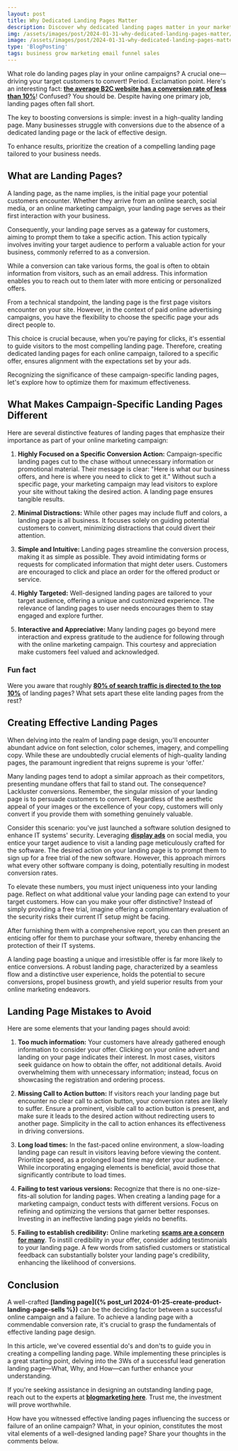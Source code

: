 ```yaml
---
layout: post
title: Why Dedicated Landing Pages Matter
description: Discover why dedicated landing pages matter in your marketing strategy. Explore the benefits of creating specialized pages for your campaigns to boost conversions and enhance user experience. Learn how targeted landing pages can make a significant impact on your online success. 
img: /assets/images/post/2024-01-31-why-dedicated-landing-pages-matter/why-dedicated-landing-pages-matter.png
image: /assets/images/post/2024-01-31-why-dedicated-landing-pages-matter/why-dedicated-landing-pages-matter.png
type: 'BlogPosting'
tags: business grow marketing email funnel sales
---
```




What role do landing pages play in your online campaigns? A crucial one—driving your target customers to convert! Period. Exclamation point. Here's an interesting fact: **[the average B2C website has a conversion rate of less than 10%](https://blog.kissmetrics.com/landing-page-flaws/)**! Confused? You should be. Despite having one primary job, landing pages often fall short. 

The key to boosting conversions is simple: invest in a high-quality landing page. Many businesses struggle with conversions due to the absence of a dedicated landing page or the lack of effective design. 

To enhance results, prioritize the creation of a compelling landing page tailored to your business needs.

## What are Landing Pages?

A landing page, as the name implies, is the initial page your potential customers encounter. Whether they arrive from an online search, social media, or an online marketing campaign, your landing page serves as their first interaction with your business.

Consequently, your landing page serves as a gateway for customers, aiming to prompt them to take a specific action. This action typically involves inviting your target audience to perform a valuable action for your business, commonly referred to as a conversion.

While a conversion can take various forms, the goal is often to obtain information from visitors, such as an email address. This information enables you to reach out to them later with more enticing or personalized offers.

From a technical standpoint, the landing page is the first page visitors encounter on your site. However, in the context of paid online advertising campaigns, you have the flexibility to choose the specific page your ads direct people to.

This choice is crucial because, when you're paying for clicks, it's essential to guide visitors to the most compelling landing page. Therefore, creating dedicated landing pages for each online campaign, tailored to a specific offer, ensures alignment with the expectations set by your ads.

Recognizing the significance of these campaign-specific landing pages, let's explore how to optimize them for maximum effectiveness.

## What Makes Campaign-Specific Landing Pages Different

Here are several distinctive features of landing pages that emphasize their importance as part of your online marketing campaign:

1. **Highly Focused on a Specific Conversion Action:**
   Campaign-specific landing pages cut to the chase without unnecessary information or promotional material. Their message is clear: "Here is what our business offers, and here is where you need to click to get it." Without such a specific page, your marketing campaign may lead visitors to explore your site without taking the desired action. A landing page ensures tangible results.

2. **Minimal Distractions:**
   While other pages may include fluff and colors, a landing page is all business. It focuses solely on guiding potential customers to convert, minimizing distractions that could divert their attention.

3. **Simple and Intuitive:**
   Landing pages streamline the conversion process, making it as simple as possible. They avoid intimidating forms or requests for complicated information that might deter users. Customers are encouraged to click and place an order for the offered product or service.

4. **Highly Targeted:**
   Well-designed landing pages are tailored to your target audience, offering a unique and customized experience. The relevance of landing pages to user needs encourages them to stay engaged and explore further.

5. **Interactive and Appreciative:**
   Many landing pages go beyond mere interaction and express gratitude to the audience for following through with the online marketing campaign. This courtesy and appreciation make customers feel valued and acknowledged.

### Fun fact

Were you aware that roughly **[80% of search traffic is directed to the top 10%](http://searchengineland.com/)** of landing pages? What sets apart these elite landing pages from the rest?

## Creating Effective Landing Pages

When delving into the realm of landing page design, you'll encounter abundant advice on font selection, color schemes, imagery, and compelling copy. While these are undoubtedly crucial elements of high-quality landing pages, the paramount ingredient that reigns supreme is your 'offer.'

Many landing pages tend to adopt a similar approach as their competitors, presenting mundane offers that fail to stand out. The consequence? Lackluster conversions. Remember, the singular mission of your landing page is to persuade customers to convert. Regardless of the aesthetic appeal of your images or the excellence of your copy, customers will only convert if you provide them with something genuinely valuable.

Consider this scenario: you've just launched a software solution designed to enhance IT systems' security. Leveraging **[display ads](https://www.bannersnack.com/blog/banner-advertising-basics/)** on social media, you entice your target audience to visit a landing page meticulously crafted for the software. The desired action on your landing page is to prompt them to sign up for a free trial of the new software. However, this approach mirrors what every other software company is doing, potentially resulting in modest conversion rates.

To elevate these numbers, you must inject uniqueness into your landing page. Reflect on what additional value your landing page can extend to your target customers. How can you make your offer distinctive? Instead of simply providing a free trial, imagine offering a complimentary evaluation of the security risks their current IT setup might be facing.

After furnishing them with a comprehensive report, you can then present an enticing offer for them to purchase your software, thereby enhancing the protection of their IT systems.

A landing page boasting a unique and irresistible offer is far more likely to entice conversions. A robust landing page, characterized by a seamless flow and a distinctive user experience, holds the potential to secure conversions, propel business growth, and yield superior results from your online marketing endeavors.

## Landing Page Mistakes to Avoid

Here are some elements that your landing pages should avoid:

1. **Too much information:**
   Your customers have already gathered enough information to consider your offer. Clicking on your online advert and landing on your page indicates their interest. In most cases, visitors seek guidance on how to obtain the offer, not additional details. Avoid overwhelming them with unnecessary information; instead, focus on showcasing the registration and ordering process.

2. **Missing Call to Action button:**
   If visitors reach your landing page but encounter no clear call to action button, your conversion rates are likely to suffer. Ensure a prominent, visible call to action button is present, and make sure it leads to the desired action without redirecting users to another page. Simplicity in the call to action enhances its effectiveness in driving conversions.

3. **Long load times:**
   In the fast-paced online environment, a slow-loading landing page can result in visitors leaving before viewing the content. Prioritize speed, as a prolonged load time may deter your audience. While incorporating engaging elements is beneficial, avoid those that significantly contribute to load times.

4. **Failing to test various versions:**
   Recognize that there is no one-size-fits-all solution for landing pages. When creating a landing page for a marketing campaign, conduct tests with different versions. Focus on refining and optimizing the versions that garner better responses. Investing in an ineffective landing page yields no benefits.

5. **Failing to establish credibility:**
   Online marketing **[scams are a concern for many](https://www.crowdreviews.com/blog/increase-customer-trust-landing-pages/)**. To instill credibility in your offer, consider adding testimonials to your landing page. A few words from satisfied customers or statistical feedback can substantially bolster your landing page's credibility, enhancing the likelihood of conversions.

## Conclusion

A well-crafted **[landing page]({% post_url 2024-01-25-create-product-landing-page-sells %})** can be the deciding factor between a successful online campaign and a failure. To achieve a landing page with a commendable conversion rate, it's crucial to grasp the fundamentals of effective landing page design.

In this article, we've covered essential do's and don'ts to guide you in creating a compelling landing page. While implementing these principles is a great starting point, delving into the 3Ws of a successful lead generation landing page—What, Why, and How—can further enhance your understanding.

If you're seeking assistance in designing an outstanding landing page, reach out to the experts at **[blogmarketing here](https://www.fiverr.com/officialtrento/design-redesign-develop-a-business-website-with-html-css)**. Trust me, the investment will prove worthwhile.

How have you witnessed effective landing pages influencing the success or failure of an online campaign? What, in your opinion, constitutes the most vital elements of a well-designed landing page? Share your thoughts in the comments below.



